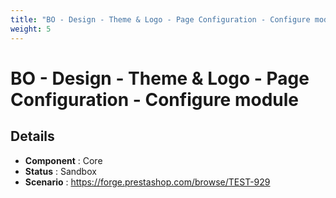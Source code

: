 ```yaml
---
title: "BO - Design - Theme & Logo - Page Configuration - Configure module"
weight: 5
---
```


# BO - Design - Theme & Logo - Page Configuration - Configure module
## Details
* **Component** : Core
* **Status** : Sandbox
* **Scenario** : https://forge.prestashop.com/browse/TEST-929

